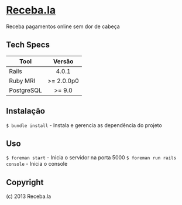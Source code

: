 # [Receba.la](http://receba.la)

Receba pagamentos online sem dor de cabeça

## Tech Specs

| Tool                                 | Versão           |
| ------------------------------------ |:----------------:|
| Rails                                | 4.0.1            |
| Ruby MRI                             | >= 2.0.0p0       |
| PostgreSQL                           | >= 9.0           |

## Instalação

`$ bundle install` - Instala e gerencia as dependência do projeto

## Uso
`$ foreman start` - Inicia o servidor na porta 5000
`$ foreman run rails console` - Inicia o console

## Copyright

(c) 2013 Receba.la